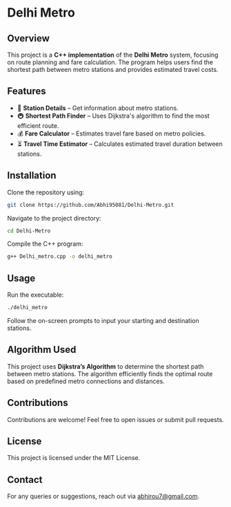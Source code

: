 # Delhi Metro

## Overview
This project is a **C++ implementation** of the **Delhi Metro** system, focusing on route planning and fare calculation. The program helps users find the shortest path between metro stations and provides estimated travel costs.

## Features
- 📍 **Station Details** – Get information about metro stations.
- 🚇 **Shortest Path Finder** – Uses Dijkstra's algorithm to find the most efficient route.
- 💰 **Fare Calculator** – Estimates travel fare based on metro policies.
- ⏳ **Travel Time Estimator** – Calculates estimated travel duration between stations.

## Installation
Clone the repository using:
```sh
git clone https://github.com/Abhi95081/Delhi-Metro.git
```
Navigate to the project directory:
```sh
cd Delhi-Metro
```
Compile the C++ program:
```sh
g++ Delhi_metro.cpp -o delhi_metro
```

## Usage
Run the executable:
```sh
./delhi_metro
```
Follow the on-screen prompts to input your starting and destination stations.

## Algorithm Used
This project uses **Dijkstra’s Algorithm** to determine the shortest path between metro stations. The algorithm efficiently finds the optimal route based on predefined metro connections and distances.

## Contributions
Contributions are welcome! Feel free to open issues or submit pull requests.

## License
This project is licensed under the MIT License.

## Contact
For any queries or suggestions, reach out via [abhirou7@gmail.com](mailto:abhirou7@gmail.com).

